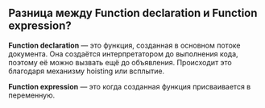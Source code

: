## Разница между Function declaration и Function expression?

**Function declaration** — это функция, созданная в основном потоке документа.
Она создаётся интерпретатором до выполнения кода, поэтому её можно вызвать ещё до объявления.
Происходит это благодаря механизму hoisting или всплытие.

**Function expression** — это когда созданная функция присваивается в переменную.
